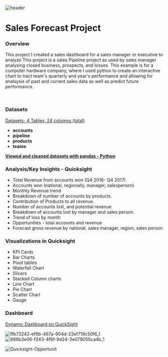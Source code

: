  ![header](https://github.com/user-attachments/assets/835c9c84-a17e-49a4-8858-b05bfa0b5179)

# Sales Forecast Project  

### Overview  
This project I created a sales dashboard for a sales manager or executive to analyze This project is a sales Pipeline project as used by sales manager analysing closed business, prospects, and losses. This example is for a computer hardware company, where I used python to create an interactive chart to tract team's quarterly and year's performance and allowing for analsysis of past and current sales data as well as predict future 
performance.   
 
 
‭  
### Datasets  
[Datasets- 4 Tables, 24 columns (total)](https://www.kaggle.com/datasets/maggieakarn/sales-data/data)
- **accounts**  
- **pipeline**   
- **products**  
- **teams**  

[**Viewed and cleaned datasets  with pandas - Python**](https://www.kaggle.com/code/maggieakarn/sales-forecasts-data)

### Analysis/Key Insights - Quicksight
- Total Revenue from accounts won (Q4 2016- Q4 2017)
- Accounts won (national, regionally, manager, salesperson)
- Monthly Revenue trend
- Breakdown of number of accounts by products.
- Contribution of Products to all revenue.
- Number of accounts lost, and potential revenue
- Breakdown of accounts lost by manager and sales person.
- Trend of loss by month
- Opportunities - total accounts and revenue
- Forecast gross revenue by national, sales manager, region, sales person 

### Visualizations in Quicksight
- KPI Cards
- Bar Charts
- Pivot tables
- Waterfall Chart
- Slicers
- Stacked Column charts
- Line Chart
- Pie Chart
- Scatter Chart
- Gauge

### Dashboard 
[Dynamic Dashboard on QuickSight](https://us-east-1.quicksight.aws.amazon.com/sn/accounts/600627353728/dashboards/7355765b-a0f6-4224-89fa-8d09afdb2d75?directory_alias=maggie1)

![ffb73242-ef9b-467a-904d-23ef719c50f6_1](https://github.com/user-attachments/assets/1c08346f-a491-4250-aa11-fecba403d2b0)
![886b3e06-f243-4f6f-9d24-3e079055ca4b_1](https://github.com/user-attachments/assets/696e04f4-d2e5-44de-adce-b54feba8da84)

 ![Quicksight-Opportunit](https://github.com/user-attachments/assets/9e71719d-b8fb-473a-9a1e-6fbd9a242f64)

